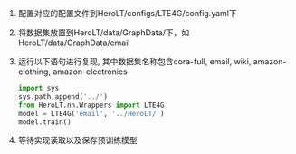 1. 配置对应的配置文件到HeroLT/configs/LTE4G/config.yaml下

2. 将数据集放置到HeroLT/data/GraphData/下，如HeroLT/data/GraphData/email

3. 运行以下语句进行复现, 其中数据集名称包含cora-full, email, wiki, amazon-clothing, amazon-electronics

   ```python
   import sys
   sys.path.append('../')  
   from HeroLT.nn.Wrappers import LTE4G
   model = LTE4G('email', '../HeroLT/')
   model.train()
   ```

4. 等待实现读取以及保存预训练模型
